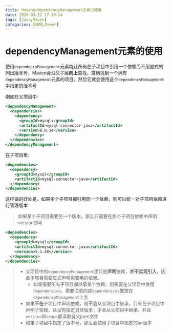 ```yaml
---
title: Maven中dependencyManagement元素的使用
date: 2020-03-12 17:16:24
tags: [Java,Maven]
categories: [编程,Maven]
---
```


# dependencyManagement元素的使用
使用`dependencyManagement`元素能让所有在子项目中引用一个依赖而不用显式的列出版本号，Maven会沿父子层**向上**查找，直到找到一个拥有`dependencyManagement`元素的项目，然后它就会使用这个`dependencyManagement`中指定的版本号

例如在父项目中:
```xml
<dependencyManagement>
  <dependencies>
    <dependency>
      <groupId>mysql</groupId>
      <artifactId>mysql-connector-java</artifactId>
      <version>8.0.14</version>
    </dependency>
  </dependencies>
</dependencyManagement>
```

在子项目里:
```xml
<dependencies>
  <dependency>
    <groupId>mysql</groupId>
    <artifactId>mysql-connector-java</artifactId>
  </dependency>
</dependencies>
```

这样做的好处是，如果多个子项目都引用同一个依赖，则可以统一对子项目依赖进行管理版本

<!-- more -->

> 如果某个子项目需要另一个版本，那么只需要在那个子项目依赖中声明version即可
```xml
<dependencies>
  <dependency>
    <groupId>mysql</groupId>
    <artifactId>mysql-connector-java</artifactId>
    <version>5.1.48</version>
  </dependency>
</dependencies>
```

> - 父项目中的`dependencyManagement`里只是**声明**依赖，**并不实现引入**，因此子项目需要显式声明需要用的依赖。
>   - 如果需要所有子项目都继承某个依赖，则需要在父项目中使用`dependencies`，需要注意的是`dependencies`要放在`dependencyManagement`上方
> - 如果**不在**子项目中声明依赖，则**不会**从父项目中继承，只有在子项目中声明了依赖，且没有指定具体版本，才会从父项目中继承，并且`version`和`scope`都读取自父pom文件
> - 如果子项目中指定了版本号，那么会使用子项目中指定的jar版本